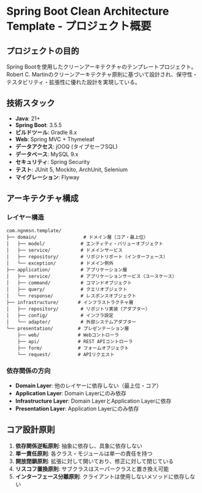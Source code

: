 # Spring Boot Clean Architecture Template - プロジェクト概要

## プロジェクトの目的
Spring Bootを使用したクリーンアーキテクチャのテンプレートプロジェクト。Robert C. Martinのクリーンアーキテクチャ原則に基づいて設計され、保守性・テスタビリティ・拡張性に優れた設計を実現している。

## 技術スタック
- **Java**: 21+
- **Spring Boot**: 3.5.5
- **ビルドツール**: Gradle 8.x
- **Web**: Spring MVC + Thymeleaf
- **データアクセス**: jOOQ (タイプセーフSQL)
- **データベース**: MySQL 9.x
- **セキュリティ**: Spring Security
- **テスト**: JUnit 5, Mockito, ArchUnit, Selenium
- **マイグレーション**: Flyway

## アーキテクチャ構成

### レイヤー構造
```
com.ngnmsn.template/
├── domain/                 # ドメイン層（コア・最上位）
│   ├── model/             # エンティティ・バリューオブジェクト
│   ├── service/           # ドメインサービス
│   ├── repository/        # リポジトリポート（インターフェース）
│   └── exception/         # ドメイン例外
├── application/           # アプリケーション層
│   ├── service/           # アプリケーションサービス（ユースケース）
│   ├── command/           # コマンドオブジェクト
│   ├── query/             # クエリオブジェクト
│   └── response/          # レスポンスオブジェクト
├── infrastructure/       # インフラストラクチャ層
│   ├── repository/        # リポジトリ実装（アダプター）
│   ├── config/            # インフラ設定
│   └── adapter/           # 外部システムアダプター
└── presentation/         # プレゼンテーション層
    ├── web/              # Webコントローラ
    ├── api/              # REST APIコントローラ
    ├── form/             # フォームオブジェクト
    └── request/          # APIリクエスト
```

### 依存関係の方向
- **Domain Layer**: 他のレイヤーに依存しない（最上位・コア）
- **Application Layer**: Domain Layerにのみ依存
- **Infrastructure Layer**: Domain LayerとApplication Layerに依存
- **Presentation Layer**: Application Layerにのみ依存

## コア設計原則
1. **依存関係逆転原則**: 抽象に依存し、具象に依存しない
2. **単一責任原則**: 各クラス・モジュールは単一の責任を持つ
3. **開放閉鎖原則**: 拡張に対して開いており、修正に対して閉じている
4. **リスコフ置換原則**: サブクラスはスーパークラスと置き換え可能
5. **インターフェース分離原則**: クライアントは使用しないメソッドに依存しない
